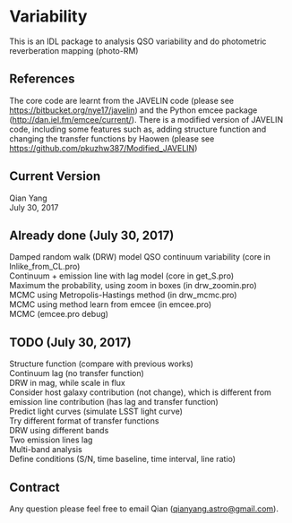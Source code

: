 Variability
====
This is an IDL package to analysis QSO variability and do photometric reverberation mapping (photo-RM) <br>

References
----
The core code are learnt from the JAVELIN code (please see https://bitbucket.org/nye17/javelin) and the Python emcee package (http://dan.iel.fm/emcee/current/). There is a modified version of JAVELIN code, including some features such as, adding structure function and changing the transfer functions by Haowen (please see https://github.com/pkuzhw387/Modified_JAVELIN)<br>

Current Version
----
Qian Yang <br>
July 30, 2017 <br>

Already done (July 30, 2017)
----
Damped random walk (DRW) model QSO continuum variability (core in lnlike_from_CL.pro) <br>
Continuum + emission line with lag model (core in get_S.pro) <br>
Maximum the probability, using zoom in boxes (in drw_zoomin.pro) <br>
MCMC using Metropolis-Hastings method (in drw_mcmc.pro) <br>
MCMC using method learn from emcee (in emcee.pro) <br>
MCMC (emcee.pro debug) <br>

TODO (July 30, 2017) <br>
----
Structure function (compare with previous works) <br>
Continuum lag (no transfer function) <br>
DRW in mag, while scale in flux <br>
Consider host galaxy contribution (not change), which is different from emission line contribution (has lag and transfer function) <br>
Predict light curves (simulate LSST light curve) <br>
Try different format of transfer functions <br>
DRW using different bands<br>
Two emission lines lag<br>
Multi-band analysis <br>
Define conditions (S/N, time baseline, time interval, line ratio) <br>

Contract
-----
Any question please feel free to email Qian (qianyang.astro@gmail.com).
